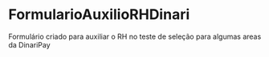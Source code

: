 # FormularioAuxilioRHDinari
Formulário criado para auxiliar o RH no teste de seleção para algumas areas da DinariPay
